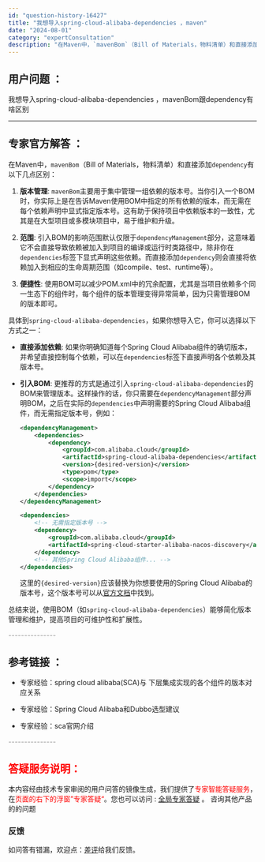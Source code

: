 ```yaml
---
id: "question-history-16427"
title: "我想导入spring-cloud-alibaba-dependencies ，maven"
date: "2024-08-01"
category: "expertConsultation"
description: "在Maven中，`mavenBom`（Bill of Materials，物料清单）和直接添加`dependency`有以下几点区别：1. **版本管理**: `mavenBom`主要用于集中管理一组依赖的版本号。当你引入一个BOM时，你实际上是在告诉Maven使用BOM中指定的所有依赖的版本，而无"
---
```


## 用户问题 ： 
 我想导入spring-cloud-alibaba-dependencies ，mavenBom跟dependency有啥区别  

---------------
## 专家官方解答 ：

在Maven中，`mavenBom`（Bill of Materials，物料清单）和直接添加`dependency`有以下几点区别：

1. **版本管理**: `mavenBom`主要用于集中管理一组依赖的版本号。当你引入一个BOM时，你实际上是在告诉Maven使用BOM中指定的所有依赖的版本，而无需在每个依赖声明中显式指定版本号。这有助于保持项目中依赖版本的一致性，尤其是在大型项目或多模块项目中，易于维护和升级。

2. **范围**: 引入BOM的影响范围默认仅限于`dependencyManagement`部分，这意味着它不会直接导致依赖被加入到项目的编译或运行时类路径中，除非你在`dependencies`标签下显式声明这些依赖。而直接添加`dependency`则会直接将依赖加入到相应的生命周期范围（如compile、test、runtime等）。

3. **便捷性**: 使用BOM可以减少POM.xml中的冗余配置，尤其是当项目依赖多个同一生态下的组件时，每个组件的版本管理变得异常简单，因为只需管理BOM的版本即可。

具体到`spring-cloud-alibaba-dependencies`，如果你想导入它，你可以选择以下方式之一：

- **直接添加依赖**:
  如果你明确知道每个Spring Cloud Alibaba组件的确切版本，并希望直接控制每个依赖，可以在`dependencies`标签下直接声明各个依赖及其版本号。

- **引入BOM**:
  更推荐的方式是通过引入`spring-cloud-alibaba-dependencies`的BOM来管理版本。这样操作的话，你只需要在`dependencyManagement`部分声明BOM，之后在实际的`dependencies`中声明需要的Spring Cloud Alibaba组件，而无需指定版本号，例如：
  ```xml
  <dependencyManagement>
      <dependencies>
          <dependency>
              <groupId>com.alibaba.cloud</groupId>
              <artifactId>spring-cloud-alibaba-dependencies</artifactId>
              <version>{desired-version}</version>
              <type>pom</type>
              <scope>import</scope>
          </dependency>
      </dependencies>
  </dependencyManagement>

  <dependencies>
      <!-- 无需指定版本号 -->
      <dependency>
          <groupId>com.alibaba.cloud</groupId>
          <artifactId>spring-cloud-starter-alibaba-nacos-discovery</artifactId>
      </dependency>
      <!-- 其他Spring Cloud Alibaba组件... -->
  </dependencies>
  ```
  
  这里的`{desired-version}`应该替换为你想要使用的Spring Cloud Alibaba的版本号，这个版本号可以从[官方文档](https://sca.aliyun.com/docs/2023/overview/version-explain/)中找到。

总结来说，使用BOM（如`spring-cloud-alibaba-dependencies`）能够简化版本管理和维护，提高项目的可维护性和扩展性。


<font color="#949494">---------------</font> 


## 参考链接 ：

* 专家经验：spring cloud alibaba(SCA)与 下层集成实现的各个组件的版本对应关系 
 
 * 专家经验：Spring Cloud Alibaba和Dubbo选型建议 
 
 * 专家经验：sca官网介绍 


 <font color="#949494">---------------</font> 
 


## <font color="#FF0000">答疑服务说明：</font> 

本内容经由技术专家审阅的用户问答的镜像生成，我们提供了<font color="#FF0000">专家智能答疑服务</font>，在<font color="#FF0000">页面的右下的浮窗”专家答疑“</font>。您也可以访问 : [全局专家答疑](https://answer.opensource.alibaba.com/docs/intro) 。 咨询其他产品的的问题

### 反馈
如问答有错漏，欢迎点：[差评](https://ai.nacos.io/user/feedbackByEnhancerGradePOJOID?enhancerGradePOJOId=16433)给我们反馈。
